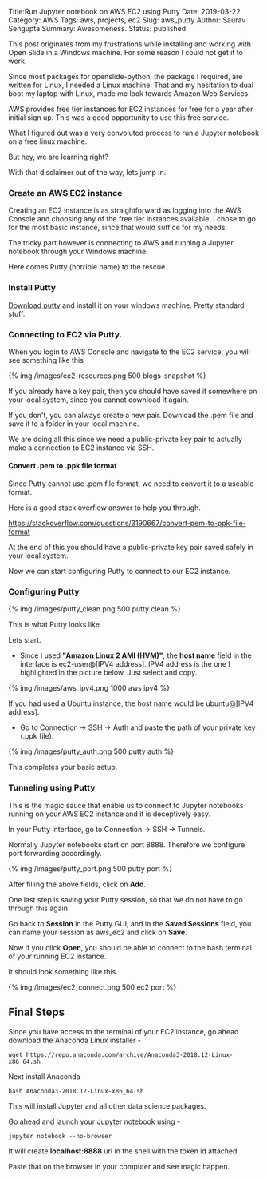 Title:Run Jupyter notebook on AWS EC2 using Putty
Date: 2019-03-22
Category: AWS
Tags: aws, projects, ec2
Slug: aws_putty
Author: Saurav Sengupta
Summary: Awesomeness.
Status: published

This post originates from my frustrations while installing and working with Open Slide in a Windows machine. For some reason I could not get it to work.

Since most packages for openslide-python, the package I required, are written for Linux, I needed a Linux machine. That and my hesitation to dual boot my laptop with Linux, made me look towards Amazon Web Services.

AWS provides free tier instances for EC2 instances for free for a year after initial sign up. This was a good opportunity to use this free service.

What I figured out was a very convoluted process to run a Jupyter notebook on a free linux machine.

But hey, we are learning right?

With that disclaimer out of the way, lets jump in.

### Create an AWS EC2 instance

Creating an EC2 instance is as straightforward as logging into the AWS Console and choosing any of the free tier instances available. I chose to go for the most basic instance, since that would suffice for my needs.

The tricky part however is connecting to AWS and running a Jupyter notebook through your Windows machine.

Here comes Putty (horrible name) to the rescue.

### Install Putty
 
[Download putty](https://www.putty.org/) and install it on your windows machine. Pretty standard stuff.

### Connecting to EC2 via Putty.

When you login to AWS Console and navigate to the EC2 service, you will see something like this

{% img /images/ec2-resources.png 500 blogs-snapshot %}

If you already have a key pair, then you should have saved it somewhere on your local system, since you cannot download it again. 

If you don't, you can always create a new pair. Download the .pem file and save it to a folder in your local machine.

We are doing all this since we need a public-private key pair to actually make a connection to EC2 instance via SSH.

#### Convert .pem to .ppk file format

Since Putty cannot use .pem file format, we need to convert it to a useable format.

Here is a good stack overflow answer to help you through.

<https://stackoverflow.com/questions/3190667/convert-pem-to-ppk-file-format>

At the end of this you should have a public-private key pair saved safely in your local system.

Now we can start configuring Putty to connect to our EC2 instance.

### Configuring Putty

{% img /images/putty_clean.png 500 putty clean %}

This is what Putty looks like.

Lets start.

* Since I used **"Amazon Linux 2 AMI (HVM)"**, the **host name** field in the interface is ec2-user@[IPV4 address]. IPV4 address is the one I highlighted in the  picture below. Just select and copy.

{% img /images/aws_ipv4.png 1000 aws ipv4 %}

If you had used a Ubuntu instance, the host name would be ubuntu@[IPV4 address].

* Go to Connection -> SSH -> Auth and paste the path of your private key (.ppk file).
   
{% img /images/putty_auth.png 500 putty auth %}

This completes your basic setup.

### Tunneling using Putty

This is the magic sauce that enable us to connect to Jupyter notebooks running on your AWS EC2 instance and it is deceptively easy.

In your Putty interface, go to Connection -> SSH -> Tunnels.

Normally Jupyter notebooks start on port 8888. Therefore we configure port forwarding accordingly.

{% img /images/putty_port.png 500 putty port %}

After filling the above fields, click on **Add**.

One last step is saving your Putty session, so that we do not have to go through this again.

Go back to **Session** in the Putty GUI, and in the **Saved Sessions** field, you can name your session as aws_ec2 and click on **Save**.

Now if you click **Open**, you should be able to connect to the bash terminal of your running EC2 instance.

It should look something like this.

{% img /images/ec2_connect.png 500 ec2 port %}

## Final Steps

Since you have access to the terminal of your EC2 instance, go ahead download the Anaconda Linux installer -

```
wget https://repo.anaconda.com/archive/Anaconda3-2018.12-Linux-x86_64.sh
```

Next install Anaconda -

```
bash Anaconda3-2018.12-Linux-x86_64.sh
```

This will install Jupyter and all other data science packages.

Go ahead and launch your Jupyter notebook using -

```
jupyter notebook --no-browser
```

It will create **localhost:8888** url in the shell with the token id attached. 

Paste that on the browser in your computer and see magic happen.
